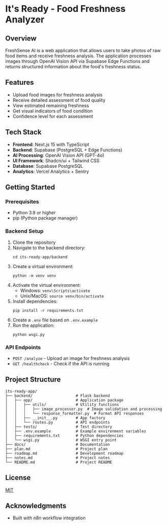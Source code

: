 # It's Ready - Food Freshness Analyzer

## Overview
FreshSense AI is a web application that allows users to take photos of raw food items and receive freshness analysis. The application processes images through OpenAI Vision API via Supabase Edge Functions and returns structured information about the food's freshness status.

## Features
- Upload food images for freshness analysis
- Receive detailed assessment of food quality
- View estimated remaining freshness
- Get visual indicators of food condition
- Confidence level for each assessment

## Tech Stack
- **Frontend**: Next.js 15 with TypeScript
- **Backend**: Supabase (PostgreSQL + Edge Functions)
- **AI Processing**: OpenAI Vision API (GPT-4o)
- **UI Framework**: Shadcn/ui + Tailwind CSS
- **Database**: Supabase PostgreSQL
- **Analytics**: Vercel Analytics + Sentry

## Getting Started

### Prerequisites
- Python 3.8 or higher
- pip (Python package manager)

### Backend Setup
1. Clone the repository
2. Navigate to the backend directory:
   ```
   cd its-ready-app/backend
   ```
3. Create a virtual environment:
   ```
   python -m venv venv
   ```
4. Activate the virtual environment:
   - Windows: `venv\Scripts\activate`
   - Unix/MacOS: `source venv/bin/activate`
5. Install dependencies:
   ```
   pip install -r requirements.txt
   ```
6. Create a `.env` file based on `.env.example`
7. Run the application:
   ```
   python wsgi.py
   ```

### API Endpoints
- `POST /analyze` - Upload an image for freshness analysis
- `GET /healthcheck` - Check if the API is running

## Project Structure
```
its-ready-app/
├── backend/                   # Flask backend
│   ├── app/                   # Application package
│   │   ├── utils/             # Utility functions
│   │   │   ├── image_processor.py  # Image validation and processing
│   │   │   └── response_formatter.py  # Format API responses
│   │   ├── __init__.py        # App factory
│   │   └── routes.py          # API endpoints
│   ├── tests/                 # Test directory
│   ├── .env.example           # Example environment variables
│   ├── requirements.txt       # Python dependencies
│   └── wsgi.py                # WSGI entry point
├── docs/                      # Documentation
├── plan.md                    # Project plan
├── roadmap.md                 # Development roadmap
├── notes.md                   # Project notes
└── README.md                  # Project README
```

## License
[MIT](LICENSE)

## Acknowledgments
- Built with n8n workflow integration
